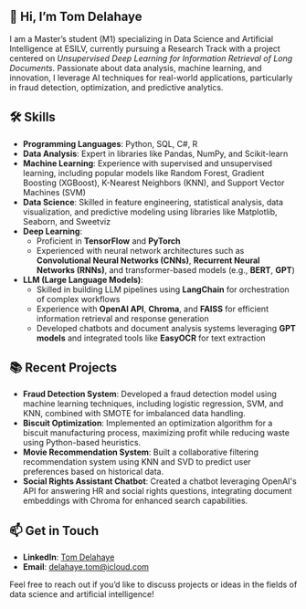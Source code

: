 ## 👋 Hi, I’m Tom Delahaye

I am a Master’s student (M1) specializing in Data Science and Artificial Intelligence at ESILV, currently pursuing a Research Track with a project centered on *Unsupervised Deep Learning for Information Retrieval of Long Documents*. Passionate about data analysis, machine learning, and innovation, I leverage AI techniques for real-world applications, particularly in fraud detection, optimization, and predictive analytics.


## 🛠️ Skills

- **Programming Languages**: Python, SQL, C#, R
- **Data Analysis**: Expert in libraries like Pandas, NumPy, and Scikit-learn
- **Machine Learning**: Experience with supervised and unsupervised learning, including popular models like Random Forest, Gradient Boosting (XGBoost), K-Nearest Neighbors (KNN), and Support Vector Machines (SVM)
- **Data Science**: Skilled in feature engineering, statistical analysis, data visualization, and predictive modeling using libraries like Matplotlib, Seaborn, and Sweetviz
- **Deep Learning**:
  - Proficient in **TensorFlow** and **PyTorch**
  - Experienced with neural network architectures such as **Convolutional Neural Networks (CNNs)**, **Recurrent Neural Networks (RNNs)**, and transformer-based models (e.g., **BERT**, **GPT**)
- **LLM (Large Language Models)**:
  - Skilled in building LLM pipelines using **LangChain** for orchestration of complex workflows
  - Experience with **OpenAI API**, **Chroma**, and **FAISS** for efficient information retrieval and response generation
  - Developed chatbots and document analysis systems leveraging **GPT models** and integrated tools like **EasyOCR** for text extraction


## 📚 Recent Projects

- **Fraud Detection System**: Developed a fraud detection model using machine learning techniques, including logistic regression, SVM, and KNN, combined with SMOTE for imbalanced data handling.
- **Biscuit Optimization**: Implemented an optimization algorithm for a biscuit manufacturing process, maximizing profit while reducing waste using Python-based heuristics.
- **Movie Recommendation System**: Built a collaborative filtering recommendation system using KNN and SVD to predict user preferences based on historical data.
- **Social Rights Assistant Chatbot**: Created a chatbot leveraging OpenAI's API for answering HR and social rights questions, integrating document embeddings with Chroma for enhanced search capabilities.

## 📫 Get in Touch

- **LinkedIn**: [Tom Delahaye]([https://www.linkedin.com](https://www.linkedin.com/in/tom-delahaye-246b20268/))
- **Email**: delahaye.tom@icloud.com

Feel free to reach out if you’d like to discuss projects or ideas in the fields of data science and artificial intelligence!
